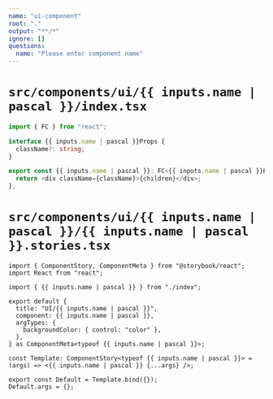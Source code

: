 ```yaml
---
name: "ui-component"
root: "."
output: "**/*"
ignore: []
questions:
  name: "Please enter component name"
---
```


# `src/components/ui/{{ inputs.name | pascal }}/index.tsx`

```ts
import { FC } from "react";

interface {{ inputs.name | pascal }}Props {
  className?: string;
}

export const {{ inputs.name | pascal }}: FC<{{ inputs.name | pascal }}Props> = ({ children, className }) => {
  return <div className={className}>{children}</div>;
};
```

# `src/components/ui/{{ inputs.name | pascal }}/{{ inputs.name | pascal }}.stories.tsx`

```tsx
import { ComponentStory, ComponentMeta } from "@storybook/react";
import React from "react";

import { {{ inputs.name | pascal }} } from "./index";

export default {
  title: "UI/{{ inputs.name | pascal }}",
  component: {{ inputs.name | pascal }},
  argTypes: {
    backgroundColor: { control: "color" },
  },
} as ComponentMeta<typeof {{ inputs.name | pascal }}>;

const Template: ComponentStory<typeof {{ inputs.name | pascal }}> = (args) => <{{ inputs.name | pascal }} {...args} />;

export const Default = Template.bind({});
Default.args = {};
```
